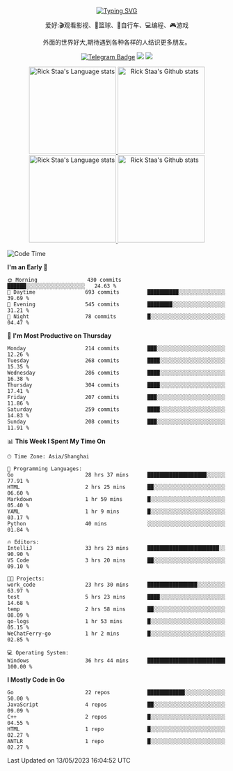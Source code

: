 <div align="center"> 

[![Typing SVG](https://readme-typing-svg.herokuapp.com?size=25&duration=2500&color=eeeeee&vCenter=true&width=200&height=40&lines=Hi+there+%F0%9F%91%8B%F0%9F%8F%BB;I'm+DanBai)](https://git.io/typing-svg)

爱好:🎬观看影视、🏀篮球、🚴自行车、💻编程、🎮游戏

外面的世界好大,期待遇到各种各样的人结识更多朋友。

[![Telegram Badge](https://img.shields.io/badge/-Telegram-blue?style=flat&logo=Telegram&logoColor=white)](https://t.me/danbai9420) 
[![](https://img.shields.io/badge/-Blog-brightgreen?style=flat&logo=Blogger&logoColor=white)](https://p00q.cn)
[![](https://img.shields.io/badge/-Email-red?style=flat&logo=Mail.Ru&logoColor=white)](mailto:danbai@88.com)
</div>

<!-- Light Mode -->
<div align="center"> 
<a href="https://github.com/anuraghazra/github-readme-stats#gh-light-mode-only">
<img height=200 src="https://github-readme-stats-git-master-rstaa-rickstaa.vercel.app/api/top-langs/?username=danbai225&layout=compact&langs_count=10&hide_border=1&role=OWNER,COLLABORATOR#gh-light-mode-only" alt="Rick Staa's Language stats" />
</a>
<a href="https://github.com/anuraghazra/github-readme-stats#gh-light-mode-only">
<img height=200 src="https://github-readme-stats-git-master-rstaa-rickstaa.vercel.app/api?username=danbai225&show_icons=true&count_private=true&line_height=28&hide_border=1&include_all_commits=true&card_width=450&role=OWNER,COLLABORATOR&exclude_repo=github-readme-stats#gh-light-mode-only" alt="Rick Staa's Github stats" />
</a>
</div>

<!-- Dark Mode -->
<div align="center"> 
<a href="https://github.com/anuraghazra/github-readme-stats#gh-dark-mode-only">
<img height=200 src="https://github-readme-stats-git-master-rstaa-rickstaa.vercel.app/api/top-langs/?username=danbai225&layout=compact&langs_count=10&hide_border=1&role=OWNER,COLLABORATOR&theme=github_dark#gh-dark-mode-only" alt="Rick Staa's Language stats" />
</a>
<a href="https://github.com/anuraghazra/github-readme-stats#gh-dark-mode-only">
<img height=200 src="https://github-readme-stats-git-master-rstaa-rickstaa.vercel.app/api?username=danbai225&show_icons=true&count_private=true&line_height=28&hide_border=1&include_all_commits=true&card_width=450&role=OWNER,COLLABORATOR&exclude_repo=github-readme-stats&theme=github_dark#gh-dark-mode-only" alt="Rick Staa's Github stats" />
</a>
</div>

<!--START_SECTION:waka-->
![Code Time](http://img.shields.io/badge/Code%20Time-299%20hrs%2025%20mins-blue)

**I'm an Early 🐤** 

```text
🌞 Morning                430 commits         ██████░░░░░░░░░░░░░░░░░░░   24.63 % 
🌆 Daytime                693 commits         ██████████░░░░░░░░░░░░░░░   39.69 % 
🌃 Evening                545 commits         ████████░░░░░░░░░░░░░░░░░   31.21 % 
🌙 Night                  78 commits          █░░░░░░░░░░░░░░░░░░░░░░░░   04.47 % 
```
📅 **I'm Most Productive on Thursday** 

```text
Monday                   214 commits         ███░░░░░░░░░░░░░░░░░░░░░░   12.26 % 
Tuesday                  268 commits         ████░░░░░░░░░░░░░░░░░░░░░   15.35 % 
Wednesday                286 commits         ████░░░░░░░░░░░░░░░░░░░░░   16.38 % 
Thursday                 304 commits         ████░░░░░░░░░░░░░░░░░░░░░   17.41 % 
Friday                   207 commits         ███░░░░░░░░░░░░░░░░░░░░░░   11.86 % 
Saturday                 259 commits         ████░░░░░░░░░░░░░░░░░░░░░   14.83 % 
Sunday                   208 commits         ███░░░░░░░░░░░░░░░░░░░░░░   11.91 % 
```


📊 **This Week I Spent My Time On** 

```text
🕑︎ Time Zone: Asia/Shanghai

💬 Programming Languages: 
Go                       28 hrs 37 mins      ███████████████████░░░░░░   77.91 % 
HTML                     2 hrs 25 mins       ██░░░░░░░░░░░░░░░░░░░░░░░   06.60 % 
Markdown                 1 hr 59 mins        █░░░░░░░░░░░░░░░░░░░░░░░░   05.40 % 
YAML                     1 hr 9 mins         █░░░░░░░░░░░░░░░░░░░░░░░░   03.17 % 
Python                   40 mins             ░░░░░░░░░░░░░░░░░░░░░░░░░   01.84 % 

🔥 Editors: 
IntelliJ                 33 hrs 23 mins      ███████████████████████░░   90.90 % 
VS Code                  3 hrs 20 mins       ██░░░░░░░░░░░░░░░░░░░░░░░   09.10 % 

🐱‍💻 Projects: 
work_code                23 hrs 30 mins      ████████████████░░░░░░░░░   63.97 % 
test                     5 hrs 23 mins       ████░░░░░░░░░░░░░░░░░░░░░   14.68 % 
temp                     2 hrs 58 mins       ██░░░░░░░░░░░░░░░░░░░░░░░   08.09 % 
go-logs                  1 hr 53 mins        █░░░░░░░░░░░░░░░░░░░░░░░░   05.15 % 
WeChatFerry-go           1 hr 2 mins         █░░░░░░░░░░░░░░░░░░░░░░░░   02.85 % 

💻 Operating System: 
Windows                  36 hrs 44 mins      █████████████████████████   100.00 % 
```

**I Mostly Code in Go** 

```text
Go                       22 repos            ████████████░░░░░░░░░░░░░   50.00 % 
JavaScript               4 repos             ██░░░░░░░░░░░░░░░░░░░░░░░   09.09 % 
C++                      2 repos             █░░░░░░░░░░░░░░░░░░░░░░░░   04.55 % 
HTML                     1 repo              █░░░░░░░░░░░░░░░░░░░░░░░░   02.27 % 
ANTLR                    1 repo              █░░░░░░░░░░░░░░░░░░░░░░░░   02.27 % 
```




 Last Updated on 13/05/2023 16:04:52 UTC
<!--END_SECTION:waka-->
